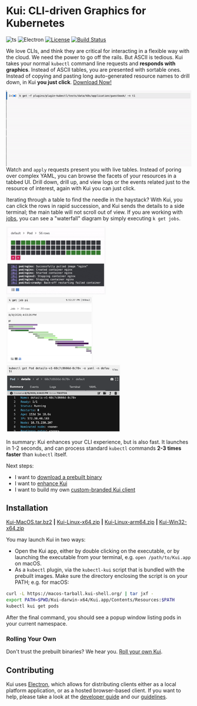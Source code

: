 # Kui: CLI-driven Graphics for Kubernetes

![ts](https://flat.badgen.net/badge/-/TypeScript?icon=typescript&label&labelColor=blue&color=555555)
![Electron](https://flat.badgen.net/badge/Electron/10/orange)
[![License](https://img.shields.io/badge/license-Apache%202.0-blue.svg?style=flat-square)](https://opensource.org/licenses/Apache-2.0)
[![Build Status](https://img.shields.io/travis/IBM/kui/master?style=flat-square)](https://travis-ci.com/IBM/kui)

We love CLIs, and think they are critical for interacting in a
flexible way with the cloud. We need the power to go off the
rails. But ASCII is tedious. Kui takes your normal `kubectl` command
line requests and **responds with graphics**. Instead of ASCII tables,
you are presented with sortable ones. Instead of copying and pasting
long auto-generated resource names to drill down, in Kui **you just
click**. [Download Now!](#installation)

<img width="600" align="right" src="docs/readme/images/kui-experience.gif">

Watch and `apply` requests present you with live tables. Instead of
poring over complex YAML, you can browse the facets of your resources
in a tabbed UI. Drill down, drill up, and view logs or the events
related just to the resource of interest, again with Kui you can just
click.

Iterating through a table to find the needle in the haystack? With
Kui, you can click the rows in rapid succession, and Kui sends the
details to a side terminal; the main table will not scroll out of
view. If you are working with
[jobs](https://kubernetes.io/docs/concepts/workloads/controllers/job/),
you can see a "waterfall" diagram by simply executing `k get jobs`.

<img height="185" src="docs/readme/images/grid-watch.gif"><img height="185" src="docs/readme/images/sequence-diagram.png"><img height="185" src="docs/readme/images/pod.png">

In summary: Kui enhances your CLI experience, but is also fast. It
launches in 1-2 seconds, and can process standard `kubectl` commands
**2-3 times faster** than `kubectl` itself.

Next steps:

- I want to [download a prebuilt binary](#installation)
- I want to [enhance Kui](#contributing)
- I want to build my own [custom-branded Kui client](https://github.com/IBM/kui/wiki/5.-How-to-Customize-Your-Client)

## Installation

[Kui-MacOS.tar.bz2](https://macos-tarball.kui-shell.org) **|** [Kui-Linux-x64.zip](https://linux-zip.kui-shell.org) **|** [Kui-Linux-arm64.zip](https://linux-arm64-zip.kui-shell.org) **|** [Kui-Win32-x64.zip](https://win32-zip.kui-shell.org)

You may launch Kui in two ways:

- Open the Kui app, either by double clicking on the executable, or by launching the executable from your terminal, e.g. `open /path/to/Kui.app` on macOS.
- As a `kubectl` plugin, via the `kubectl-kui` script that is bundled with the prebuilt images. Make sure the directory enclosing the script is on your PATH; e.g. for macOS:

```bash
curl -L https://macos-tarball.kui-shell.org/ | tar jxf -
export PATH=$PWD/Kui-darwin-x64/Kui.app/Contents/Resources:$PATH
kubectl kui get pods
```

After the final command, you should see a popup window listing pods in
your current namespace.

### Rolling Your Own

Don't trust the prebuilt binaries? We hear you. [Roll your own
Kui](https://github.com/IBM/kui/wiki#getting-started).

## Contributing

Kui uses [Electron](https://electronjs.org), which allows for
distributing clients either as a local platform application, or as a
hosted browser-based client. If you want to help, please take a look
at the [developer guide](https://github.com/IBM/kui/wiki) and our
[guidelines](CONTRIBUTING.md).
